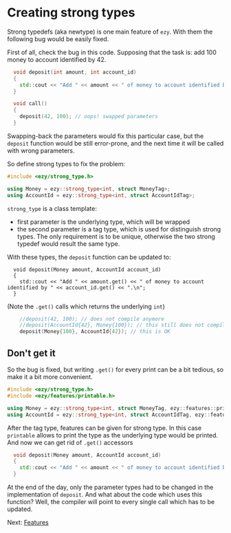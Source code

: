 # Creating strong types

Strong typedefs (aka newtype) is one main feature of `ezy`. With them the following bug would be easily fixed.

First of all, check the bug in this code. Supposing that the task is: add 100 money to account identified by 42.

```cpp
  void deposit(int amount, int account_id)
  {
    std::cout << "Add " << amount << " of money to account identified by " << account_id << ".\n";
  }

  void call()
  {
    deposit(42, 100); // oops! swapped parameters
  }
```

Swapping-back the parameters would fix this particular case, but the `deposit` function would be still
error-prone, and the next time it will be called with wrong parameters.

So define strong types to fix the problem:

```cpp
#include <ezy/strong_type.h>

using Money = ezy::strong_type<int, struct MoneyTag>;
using AccountId = ezy::strong_type<int, struct AccountIdTag>;
```

`strong_type` is a class template:
 * first parameter is the underlying type, which will be wrapped
 * the second parameter is a tag type, which is used for distinguish strong types. The only requirement is to
   be unique, otherwise the two strong typedef would result the same type.

With these types, the `deposit` function can be updated to:
```
  void deposit(Money amount, AccountId account_id)
  {
    std::cout << "Add " << amount.get() << " of money to account identified by " << account_id.get() << ".\n";
  }
```
(Note the `.get()` calls which returns the underlying `int`)

```cpp
    //deposit(42, 100); // does not compile anymore
    //deposit(AccountId{42}, Money{100}); // this still does not compile
    deposit(Money{100}, AccountId{42}); // this is OK
```

## Don't get it

So the bug is fixed, but writing `.get()` for every print can be a bit tedious, so make it a bit more
convenient.


```cpp
#include <ezy/strong_type.h>
#include <ezy/features/printable.h>

using Money = ezy::strong_type<int, struct MoneyTag, ezy::features::printable>;
using AccountId = ezy::strong_type<int, struct AccountIdTag, ezy::features::printable>;
```

After the tag type, features can be given for strong type. In this case `printable` allows to print the type
as the underlying type would be printed. And now we can get rid of `.get()` accessors

```cpp
  void deposit(Money amount, AccountId account_id)
  {
    std::cout << "Add " << amount << " of money to account identified by " << account_id << ".\n";
  }
```

At the end of the day, only the parameter types had to be changed in the implementation of `deposit`. And what
about the code which uses this function? Well, the compiler will point to every single call which has to be
updated.

Next: [Features](02_features.md)
